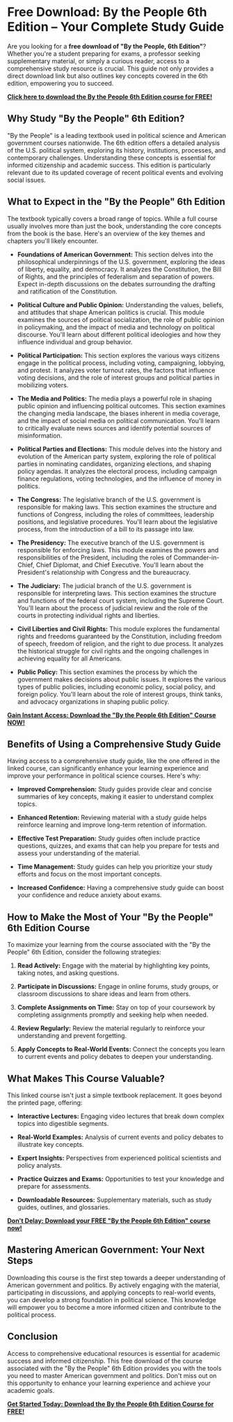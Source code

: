 # Free Download: By the People 6th Edition – Your Complete Study Guide

Are you looking for a **free download of "By the People, 6th Edition"**? Whether you're a student preparing for exams, a professor seeking supplementary material, or simply a curious reader, access to a comprehensive study resource is crucial. This guide not only provides a direct download link but also outlines key concepts covered in the 6th edition, empowering you to succeed.

[**Click here to download the By the People 6th Edition course for FREE!**](https://udemywork.com/by-the-people-6th-edition)

## Why Study "By the People" 6th Edition?

"By the People" is a leading textbook used in political science and American government courses nationwide. The 6th edition offers a detailed analysis of the U.S. political system, exploring its history, institutions, processes, and contemporary challenges. Understanding these concepts is essential for informed citizenship and academic success. This edition is particularly relevant due to its updated coverage of recent political events and evolving social issues.

## What to Expect in the "By the People" 6th Edition

The textbook typically covers a broad range of topics. While a full course usually involves more than just the book, understanding the core concepts from the book is the base. Here's an overview of the key themes and chapters you'll likely encounter.

*   **Foundations of American Government:** This section delves into the philosophical underpinnings of the U.S. government, exploring the ideas of liberty, equality, and democracy. It analyzes the Constitution, the Bill of Rights, and the principles of federalism and separation of powers. Expect in-depth discussions on the debates surrounding the drafting and ratification of the Constitution.

*   **Political Culture and Public Opinion:** Understanding the values, beliefs, and attitudes that shape American politics is crucial. This module examines the sources of political socialization, the role of public opinion in policymaking, and the impact of media and technology on political discourse. You'll learn about different political ideologies and how they influence individual and group behavior.

*   **Political Participation:** This section explores the various ways citizens engage in the political process, including voting, campaigning, lobbying, and protest. It analyzes voter turnout rates, the factors that influence voting decisions, and the role of interest groups and political parties in mobilizing voters.

*   **The Media and Politics:** The media plays a powerful role in shaping public opinion and influencing political outcomes. This section examines the changing media landscape, the biases inherent in media coverage, and the impact of social media on political communication. You'll learn to critically evaluate news sources and identify potential sources of misinformation.

*   **Political Parties and Elections:** This module delves into the history and evolution of the American party system, exploring the role of political parties in nominating candidates, organizing elections, and shaping policy agendas. It analyzes the electoral process, including campaign finance regulations, voting technologies, and the influence of money in politics.

*   **The Congress:** The legislative branch of the U.S. government is responsible for making laws. This section examines the structure and functions of Congress, including the roles of committees, leadership positions, and legislative procedures. You'll learn about the legislative process, from the introduction of a bill to its passage into law.

*   **The Presidency:** The executive branch of the U.S. government is responsible for enforcing laws. This module examines the powers and responsibilities of the President, including the roles of Commander-in-Chief, Chief Diplomat, and Chief Executive. You'll learn about the President's relationship with Congress and the bureaucracy.

*   **The Judiciary:** The judicial branch of the U.S. government is responsible for interpreting laws. This section examines the structure and functions of the federal court system, including the Supreme Court. You'll learn about the process of judicial review and the role of the courts in protecting individual rights and liberties.

*   **Civil Liberties and Civil Rights:** This module explores the fundamental rights and freedoms guaranteed by the Constitution, including freedom of speech, freedom of religion, and the right to due process. It analyzes the historical struggle for civil rights and the ongoing challenges in achieving equality for all Americans.

*   **Public Policy:** This section examines the process by which the government makes decisions about public issues. It explores the various types of public policies, including economic policy, social policy, and foreign policy. You'll learn about the role of interest groups, think tanks, and advocacy organizations in shaping public policy.

[**Gain Instant Access: Download the "By the People 6th Edition" Course NOW!**](https://udemywork.com/by-the-people-6th-edition)

## Benefits of Using a Comprehensive Study Guide

Having access to a comprehensive study guide, like the one offered in the linked course, can significantly enhance your learning experience and improve your performance in political science courses. Here's why:

*   **Improved Comprehension:** Study guides provide clear and concise summaries of key concepts, making it easier to understand complex topics.

*   **Enhanced Retention:** Reviewing material with a study guide helps reinforce learning and improve long-term retention of information.

*   **Effective Test Preparation:** Study guides often include practice questions, quizzes, and exams that can help you prepare for tests and assess your understanding of the material.

*   **Time Management:** Study guides can help you prioritize your study efforts and focus on the most important concepts.

*   **Increased Confidence:** Having a comprehensive study guide can boost your confidence and reduce anxiety about exams.

## How to Make the Most of Your "By the People" 6th Edition Course

To maximize your learning from the course associated with the "By the People" 6th Edition, consider the following strategies:

1.  **Read Actively:** Engage with the material by highlighting key points, taking notes, and asking questions.

2.  **Participate in Discussions:** Engage in online forums, study groups, or classroom discussions to share ideas and learn from others.

3.  **Complete Assignments on Time:** Stay on top of your coursework by completing assignments promptly and seeking help when needed.

4.  **Review Regularly:** Review the material regularly to reinforce your understanding and prevent forgetting.

5.  **Apply Concepts to Real-World Events:** Connect the concepts you learn to current events and policy debates to deepen your understanding.

## What Makes This Course Valuable?

This linked course isn't just a simple textbook replacement. It goes beyond the printed page, offering:

*   **Interactive Lectures:** Engaging video lectures that break down complex topics into digestible segments.

*   **Real-World Examples:** Analysis of current events and policy debates to illustrate key concepts.

*   **Expert Insights:** Perspectives from experienced political scientists and policy analysts.

*   **Practice Quizzes and Exams:** Opportunities to test your knowledge and prepare for assessments.

*   **Downloadable Resources:** Supplementary materials, such as study guides, outlines, and glossaries.

[**Don't Delay: Download your FREE "By the People 6th Edition" course now!**](https://udemywork.com/by-the-people-6th-edition)

## Mastering American Government: Your Next Steps

Downloading this course is the first step towards a deeper understanding of American government and politics. By actively engaging with the material, participating in discussions, and applying concepts to real-world events, you can develop a strong foundation in political science. This knowledge will empower you to become a more informed citizen and contribute to the political process.

## Conclusion

Access to comprehensive educational resources is essential for academic success and informed citizenship. This free download of the course associated with the "By the People" 6th Edition provides you with the tools you need to master American government and politics. Don't miss out on this opportunity to enhance your learning experience and achieve your academic goals.

[**Get Started Today: Download the By the People 6th Edition Course for FREE!**](https://udemywork.com/by-the-people-6th-edition)

